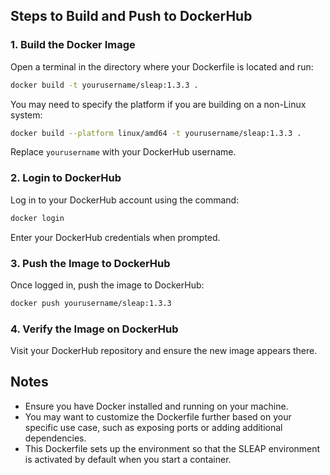 ## Steps to Build and Push to DockerHub

### 1. Build the Docker Image

Open a terminal in the directory where your Dockerfile is located and run:

```bash
docker build -t yourusername/sleap:1.3.3 .
```

You may need to specify the platform if you are building on a non-Linux system:

```bash
docker build --platform linux/amd64 -t yourusername/sleap:1.3.3 .
```


Replace `yourusername` with your DockerHub username.

### 2. Login to DockerHub

Log in to your DockerHub account using the command:

```bash
docker login
```

Enter your DockerHub credentials when prompted.

### 3. Push the Image to DockerHub

Once logged in, push the image to DockerHub:

```bash
docker push yourusername/sleap:1.3.3
```

### 4. Verify the Image on DockerHub

Visit your DockerHub repository and ensure the new image appears there.

## Notes

- Ensure you have Docker installed and running on your machine.
- You may want to customize the Dockerfile further based on your specific use case, such as exposing ports or adding additional dependencies.
- This Dockerfile sets up the environment so that the SLEAP environment is activated by default when you start a container.